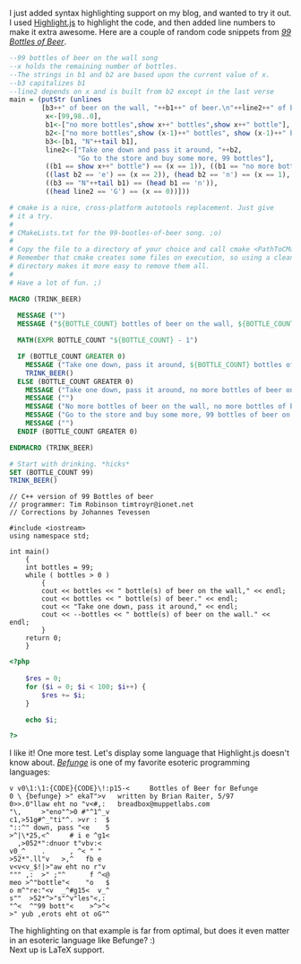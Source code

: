 I just added syntax highlighting support on my blog, and wanted to try it out. I used [Highlight.js](http://softwaremaniacs.org/soft/highlight/en/) to highlight the code, and then added line numbers to make it extra awesome. Here are a couple of random code snippets from [_99 Bottles of Beer_](http://99-bottles-of-beer.net/).

```haskell
--99 bottles of beer on the wall song
--x holds the remaining number of bottles.
--The strings in b1 and b2 are based upon the current value of x.
--b3 capitalizes b1
--line2 depends on x and is built from b2 except in the last verse
main = (putStr (unlines
        [b3++" of beer on the wall, "++b1++" of beer.\n"++line2++" of beer on the wall.\n" |
         x<-[99,98..0],
         b1<-["no more bottles",show x++" bottles",show x++" bottle"],
         b2<-["no more bottles",show (x-1)++" bottles", show (x-1)++" bottle"],
         b3<-[b1, "N"++tail b1],
         line2<-["Take one down and pass it around, "++b2,
                 "Go to the store and buy some more, 99 bottles"],
         ((b1 == show x++" bottle") == (x == 1)), ((b1 == "no more bottles") == (x == 0)),
         ((last b2 == 'e') == (x == 2)), (head b2 == 'n') == (x == 1),
         ((b3 == "N"++tail b1) == (head b1 == 'n')),
         ((head line2 == 'G') == (x == 0))]))
```

```cmake
# cmake is a nice, cross-platform autotools replacement. Just give
# it a try.
#
# CMakeLists.txt for the 99-bootles-of-beer song. ;o)
#
# Copy the file to a directory of your choice and call cmake <PathToCMakeLists.txt>.
# Remember that cmake creates some files on execution, so using a clean, temporary
# directory makes it more easy to remove them all.
#
# Have a lot of fun. ;)

MACRO (TRINK_BEER)
  
  MESSAGE ("")
  MESSAGE ("${BOTTLE_COUNT} bottles of beer on the wall, ${BOTTLE_COUNT} bottles of beer.")

  MATH(EXPR BOTTLE_COUNT "${BOTTLE_COUNT} - 1")

  IF (BOTTLE_COUNT GREATER 0)
    MESSAGE ("Take one down, pass it around, ${BOTTLE_COUNT} bottles of beer on the wall.")
    TRINK_BEER()
  ELSE (BOTTLE_COUNT GREATER 0)
    MESSAGE ("Take one down, pass it around, no more bottles of beer on the wall.")
    MESSAGE ("")
    MESSAGE ("No more bottles of beer on the wall, no more bottles of beer.")
    MESSAGE ("Go to the store and buy some more, 99 bottles of beer on the wall.")
    MESSAGE ("")
  ENDIF (BOTTLE_COUNT GREATER 0)

ENDMACRO (TRINK_BEER)

# Start with drinking. *hicks*
SET (BOTTLE_COUNT 99)
TRINK_BEER()
```

```
// C++ version of 99 Bottles of beer
// programmer: Tim Robinson timtroyr@ionet.net
// Corrections by Johannes Tevessen

#include <iostream>
using namespace std;

int main()
    {
    int bottles = 99;
    while ( bottles > 0 )
        {
        cout << bottles << " bottle(s) of beer on the wall," << endl;
        cout << bottles << " bottle(s) of beer." << endl;
        cout << "Take one down, pass it around," << endl;
        cout << --bottles << " bottle(s) of beer on the wall." << endl;
        }
    return 0;
    }
```

```php
<?php
	
	$res = 0;
	for ($i = 0; $i < 100; $i++) {
		$res += $i;
	}

	echo $i;

?>
```

I like it! One more test. Let's display some language that Highlight.js doesn't know about. [_Befunge_](http://catseye.tc/projects/befunge93/) is one of my favorite esoteric programming languages:

```befunge
v v0\1:\1:{CODE}{CODE}\!:p15-<     Bottles of Beer for Befunge
0 \ {befunge} >" ekaT">v   written by Brian Raiter, 5/97
0>>.0"llaw eht no "v<#,:   breadbox@muppetlabs.com
"\,     >"eno"^>0 #"^1^_v
c1,>51g#^_"ti"^. >vr :  $
"::^" down, pass "<e    5
>^|\*25,<^     # i e ^g1< 
  ,>052*":dnuor t"vbv:<
v0_^    .      , ^< " "
>52*".ll"v   >,^   fb e
v<v<v_$!|>"aw eht no r"v
""" ,:  >" ;"^      f ^<@
meo >^"bottle"<    "o   $
o m^"re:"<v  _^#g15<  v_^
s""  >52*^>"s"^v"les"<,:
"^<  ^"99 bott"<    >^>^<
>" yub ,erots eht ot oG"^
```

The highlighting on that example is far from optimal, but does it even matter in an esoteric language like Befunge? :)  
Next up is LaTeX support.